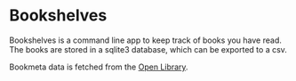 # Bookshelves

Bookshelves is a command line app to keep track of books you have read. The books are stored in a sqlite3 database, which can be exported to a csv.

Bookmeta data is fetched from the [Open Library](https://openlibrary.org/).
